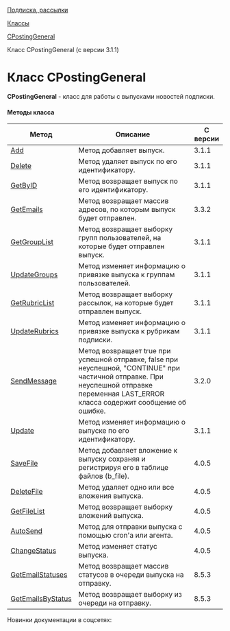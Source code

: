 [Подписка, рассылки](/api_help/subscribe/index.php)

[Классы](/api_help/subscribe/classes/index.php)

[CPostingGeneral](/api_help/subscribe/classes/cpostinggeneral/index.php)

Класс CPostingGeneral (с версии 3.1.1)

Класс CPostingGeneral
=====================

**CPostingGeneral** - класс для работы с выпусками новостей подписки.

#### Методы класса

| Метод | Описание | С версии |
| --- | --- | --- |
| [Add](/api_help/subscribe/classes/cpostinggeneral/cpostingadd.php) | Метод добавляет выпуск. | 3.1.1 |
| [Delete](/api_help/subscribe/classes/cpostinggeneral/cpostingdelete.php) | Метод удаляет выпуск по его идентификатору. | 3.1.1 |
| [GetByID](/api_help/subscribe/classes/cpostinggeneral/cpostinggetbyid.php) | Метод возвращает выпуск по его идентификатору. | 3.1.1 |
| [GetEmails](/api_help/subscribe/classes/cpostinggeneral/cpostinggetemails.php) | Метод возвращает массив адресов, по которым выпуск будет отправлен. | 3.3.2 |
| [GetGroupList](/api_help/subscribe/classes/cpostinggeneral/cpostinggetgrouplist.php) | Метод возвращает выборку групп пользователей, на которые будет отправлен выпуск. | 3.1.1 |
| [UpdateGroups](/api_help/subscribe/classes/cpostinggeneral/cpostingupdategroups.php) | Метод изменяет информацию о привязке выпуска к группам пользователей. | 3.1.1 |
| [GetRubricList](/api_help/subscribe/classes/cpostinggeneral/cpostinggetrubriclist.php) | Метод возвращает выборку рассылок, на которые будет отправлен выпуск. | 3.1.1 |
| [UpdateRubrics](/api_help/subscribe/classes/cpostinggeneral/cpostingupdaterubrics.php) | Метод изменяет информацию о привязке выпуска к рубрикам подписки. | 3.1.1 |
| [SendMessage](/api_help/subscribe/classes/cpostinggeneral/cpostingsendmessage.php) | Метод возвращает true при успешной отправке, false при неуспешной, "CONTINUE" при частичной отправке. При неуспешной отправке переменная LAST\_ERROR класса содержит сообщение об ошибке. | 3.2.0 |
| [Update](/api_help/subscribe/classes/cpostinggeneral/cpostingupdate.php) | Метод изменяет информацию о выпуске по его идентификатору. | 3.1.1 |
| [SaveFile](/api_help/subscribe/classes/cpostinggeneral/cpostingsavefile.php) | Метод добавляет вложение к выпуску сохраняя и регистрируя его в таблице файлов (b\_file). | 4.0.5 |
| [DeleteFile](/api_help/subscribe/classes/cpostinggeneral/cpostingdeletefile.php) | Метод удаляет одно или все вложения выпуска. | 4.0.5 |
| [GetFileList](/api_help/subscribe/classes/cpostinggeneral/cpostinggetfilelist.php) | Метод возвращает выборку вложений выпуска. | 4.0.5 |
| [AutoSend](/api_help/subscribe/classes/cpostinggeneral/cpostingautosend.php) | Метод для отправки выпуска с помощью cron'а или агента. | 4.0.5 |
| [ChangeStatus](/api_help/subscribe/classes/cpostinggeneral/cpostingchangestatus.php) | Метод изменяет статус выпуска. | 4.0.5 |
| [GetEmailStatuses](/api_help/subscribe/classes/cpostinggeneral/GetEmailStatuses.php) | Метод возвращает массив статусов в очереди выпуска на отправку. | 8.5.3 |
| [GetEmailsByStatus](/api_help/subscribe/classes/cpostinggeneral/GetEmailsByStatus.php) | Метод возвращает выборку из очереди на отправку. | 8.5.3 |

Новинки документации в соцсетях: